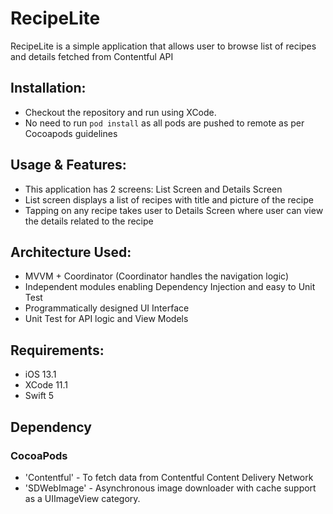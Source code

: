 # RecipeLite

RecipeLite is a simple application that allows user to browse list of recipes and details fetched from Contentful API

## Installation:
- Checkout the repository and run using XCode. 
- No need to run `pod install` as all pods are pushed to remote as per Cocoapods guidelines

## Usage & Features:
- This application has 2 screens: List Screen and Details Screen
- List screen displays a list of recipes with title and picture of the recipe
- Tapping on any recipe takes user to Details Screen where user can view the details related to the recipe

## Architecture Used:
- MVVM + Coordinator
(Coordinator handles the navigation logic)
- Independent modules enabling Dependency Injection and easy to Unit Test
- Programmatically designed UI Interface
- Unit Test for API logic and View Models

## Requirements:
- iOS 13.1
- XCode 11.1
- Swift 5

## Dependency
### CocoaPods
- 'Contentful' - To fetch data from Contentful Content Delivery Network
- 'SDWebImage' - Asynchronous image downloader with cache support as a UIImageView category. 
